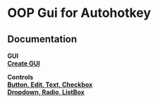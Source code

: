 # OOP Gui for Autohotkey  

## Documentation
  
__GUI__  
__[Create GUI](/Documentation/create-gui)__  


__Controls__  
__[Button, Edit, Text, Checkbox](Documentation/controls/controls-basic/)__  
__[Dropdown, Radio, ListBox](Documentation/controls/controls-items/)__  